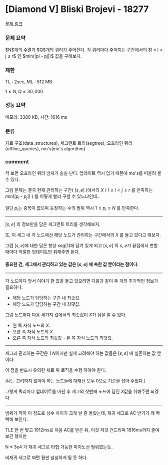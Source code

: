 
# [Diamond V] Bliski Brojevi - 18277

[문제 링크](https://www.acmicpc.net/problem/18277)

### 문제 요약

<p> $N$개의 수열과 $Q$개의 쿼리가 주어진다. 각 쿼리마다 주어지는 구간에서의 $l ≤ i < j ≤ r$ 인 $min(|pi - pj|)$ 값을 구해보자. </p>

### 제한

TL : 2sec, ML : 512 MB

$1 ≤ N, Q ≤ 30,000$

### 성능 요약

메모리: 3380 KB, 시간: 1616 ms

### 분류

자료 구조(data_structures), 세그먼트 트리(segtree), 오프라인 쿼리(offline_queries), mo's(mo's algorithm)

### comment

척 보면 오프라인 쿼리 냄새가 솔솔 난다. 업데이트 역시 없기 때문에 mo's를 떠올려 볼 수 있다.

그럼 문제는 결국 현재 관리하는 구간( $[s, e]$ )에서의 $X$ ( $l ≤ i < j ≤ r$ 를 만족하는 $min(|p_i$ - $p_j|)$ ) 를 어떻게 빨리 구할 수 있느냐인데..

일단 $p_i$는 중복이 없으며 등장하는 수의 범위 역시 $1 ≤ p_i ≤ N$ 를 만족한다.

-----------------------------------------------------------------------------------------------------------------------------------------------------------------------

$[s, e]$ 의 정보만을 담은 세그먼트 트리를 생각해보자.

또, 이 세그 내 각 노드에선 해당 노드가 관리하는 구간에서의 $X$ 를 들고 있다고 해보자.

그럼 $[s, e]$에 대한 답은 항상 $seg[1]$에 담겨 있게 되고 $[s, e]$ 의 $s$, $e$가 끝점에서 변할 때마다 적절한 업데이트만 취해주면 된다.

#### 중요한 건, 세그에서 관리하고 있는 값은 $[s, e]$ 에 속한 값 뿐이라는 점이다.

-----------------------------------------------------------------------------------------------------------------------------------------------------------------------

각 노드마다 앞서 이야기 한 값을 들고 있으려면 다음과 같이 두 개의 추가적인 정보가 필요하다.

* 해당 노드가 담당하는 구간 내 최솟값.
* 해당 노드가 담당하는 구간 내 최댓값.

그럼 노드마다 다음 세가지 값에서의 최솟값이 $X$가 됨을 알 수 있다.

* 왼 쪽 자식 노드의 $X$.
* 오른 쪽 자식 노드의 $X$.
* 오른 쪽 자식 노드의 최솟값 - 왼 쪽 자식 노드의 최댓값.

-----------------------------------------------------------------------------------------------------------------------------------------------------------------------

세그과 관리하는 구간은 $1 ~ N$이지만 실제 고려해야 하는 값들은 $[s, e]$ 에 실존하는 값 뿐이다.

이 점을 반드시 유의한 채로 위 로직을 수행 하여야 한다.

(나는 고려하지 않아야 하는 노드들에 대해선 모두 $0$으로 기준을 잡아 주었다.)

그렇게 쿼리마다 업데이트를 마친 후 세그의 첫번째 노드에 담긴 $X$값을 취해주면 되겠다.

-----------------------------------------------------------------------------------------------------------------------------------------------------------------------

범위가 작아 이 정도로 상수 차이가 크게 날 줄 몰랐는데, 재귀 세그로 AC 받기가 꽤 빡빡해 보인다.

TLE 한 번 맞고 1912ms로 처음 AC를 받은 뒤, 이것 저것 건드리며 1616ms까지 줄여보긴 했지만

N ≤ 3e4 가 재귀 세그로 타협 가능한 마지노선 범위였는듯..

비재귀 세그로 짜면 훨씬 널널하게 될 듯 하다.
